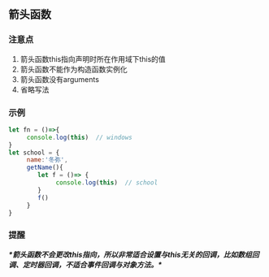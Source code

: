 ## 箭头函数

###  注意点

1. 箭头函数this指向声明时所在作用域下this的值
2. 箭头函数不能作为构造函数实例化
3. 箭头函数没有arguments
4. 省略写法

###  示例

```js
let fn = ()=>{
     console.log(this)  // windows
}
let school = {
     name:'冬弥',
     getName(){
        let f = ()=> {
             console.log(this)  // school
        }
        f()
     }
}
```

### 提醒

***\*箭头函数不会更改this指向，所以非常适合设置与this无关的回调，比如数组回调、定时器回调，不适合事件回调与对象方法。\**** 

